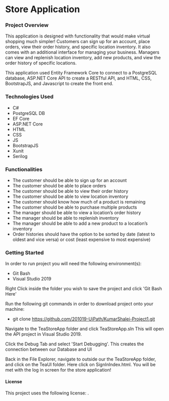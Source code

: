 # Store Application

### Project Overview
This application is designed with functionality that would make virtual shopping much simpler! Customers can sign up for an account, place orders, view their order history, and specific location inventory. It also comes with an additional interface for managing your business. Managers can view and replenish location inventory, add new products, and view the order history of specific locations. 


This application used Entity Framework Core to connect to a PostgreSQL database, ASP.NET Core API to create a RESTful API, and HTML, CSS, BootstrapJS, and Javascript to create the front end.

### Technologies Used
* C#
* PostgreSQL DB
* EF Core
* ASP.NET Core
* HTML
* CSS
* JS
* BootstrapJS
* Xunit
* Serilog

### Functionalities
* The customer should be able to sign up for an account
* The customer should be able to place orders
* The customer should be able to view their order history
* The customer should be able to view location inventory
* The customer should know how much of a product is remaining
* The customer should be able to purchase multiple products
* The manager should be able to view a location’s order history
* The manager should be able to replenish inventory
* The manager should be able to add a new product to a location’s inventory
* Order histories should have the option to be sorted by date (latest to oldest and vice versa) or cost (least expensive to most expensive)

### Getting Started
In order to run project you will need the following environment(s):
* Git Bash
* Visual Studio 2019


Right Click inside the folder you wish to save the project and click 'Git Bash Here'


Run the following git commands in order to download project onto your machine:
* git clone https://github.com/201019-UiPath/KumarShalei-Project1.git

Navigate to the TeaStoreApp folder and click TeaStoreApp.sln
This will open the API project in Visual Studio 2019.


Click the Debug Tab and select 'Start Debugging'. 
This creates the connection between our Database and UI


Back in the File Explorer, navigate to outside our the TeaStoreApp folder, and click on the TeaUI folder. Here click on SignInIndex.html. You will be met with the log in screen for the store application!


#### License
This project uses the following license: <MIT License>.
